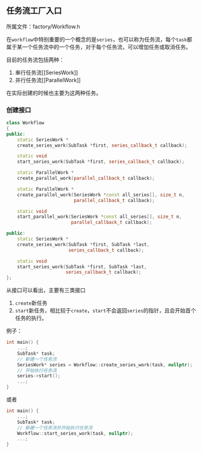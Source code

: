 ## 任务流工厂入口

所属文件：factory/Workflow.h

在`workflow`中特别重要的一个概念的是`series`，也可以称为任务流，每个`task`都属于某一个任务流中的一个任务，对于每个任务流，可以增加任务或取消任务。

目前的任务流包括两种：

1. 串行任务流[[SeriesWork]]
2. 并行任务流[[ParallelWork]]

在实际创建的时候也主要为这两种任务。

### 创建接口

```c++
class Workflow
{
public:
	static SeriesWork *
	create_series_work(SubTask *first, series_callback_t callback);

	static void
	start_series_work(SubTask *first, series_callback_t callback);

	static ParallelWork *
	create_parallel_work(parallel_callback_t callback);

	static ParallelWork *
	create_parallel_work(SeriesWork *const all_series[], size_t n,
						 parallel_callback_t callback); 

	static void
	start_parallel_work(SeriesWork *const all_series[], size_t n,
						parallel_callback_t callback);

public:
	static SeriesWork *
	create_series_work(SubTask *first, SubTask *last,
					   series_callback_t callback);

	static void
	start_series_work(SubTask *first, SubTask *last,
					  series_callback_t callback);
};
```

从接口可以看出，主要有三类接口

1. `create`新任务
2. `start`新任务，相比较于`create`，`start`不会返回`series`的指针，且会开始首个任务的执行。

例子：
```c++
int main() {
	...;
	SubTask* task;
	// 新建一个任务流
	SeriesWork* series = Workflow::create_series_work(task, nullptr);
	// 开始执行任务流
	series->start();
	...;
}
```
或者
```c++
int main() {
	...;
	SubTask* task;
	// 新建一个任务流并开始执行任务流
	Workflow::start_series_work(task, nullptr);
	...;
}
```
